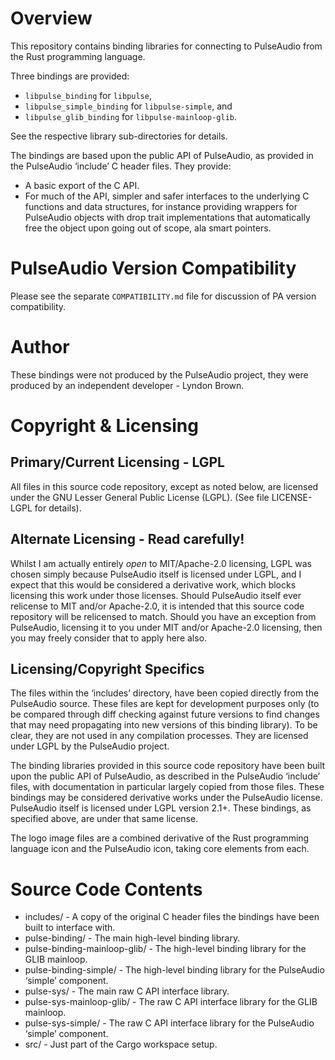 Overview
========

This repository contains binding libraries for connecting to PulseAudio from the Rust programming
language.

Three bindings are provided:
 * `libpulse_binding` for `libpulse`,
 * `libpulse_simple_binding` for `libpulse-simple`, and
 * `libpulse_glib_binding` for `libpulse-mainloop-glib`.

See the respective library sub-directories for details.

The bindings are based upon the public API of PulseAudio, as provided in the PulseAudio ‘include’ C
header files. They provide:
 * A basic export of the C API.
 * For much of the API, simpler and safer interfaces to the underlying C functions and data
   structures, for instance providing wrappers for PulseAudio objects with drop trait
   implementations that automatically free the object upon going out of scope, ala smart pointers.

PulseAudio Version Compatibility
=============================

Please see the separate `COMPATIBILITY.md` file for discussion of PA version compatibility.

Author
======

These bindings were not produced by the PulseAudio project, they were produced by an independent
developer - Lyndon Brown.

Copyright & Licensing
=====================

## Primary/Current Licensing - LGPL

All files in this source code repository, except as noted below, are licensed under the GNU Lesser
General Public License (LGPL). (See file LICENSE-LGPL for details).

## Alternate Licensing - Read carefully!

Whilst I am actually entirely *open* to MIT/Apache-2.0 licensing, LGPL was chosen simply because
PulseAudio itself is licensed under LGPL, and I expect that this would be considered a derivative
work, which blocks licensing this work under those licenses. Should PulseAudio itself ever relicense
to MIT and/or Apache-2.0, it is intended that this source code repository will be relicensed to
match. Should you have an exception from PulseAudio, licensing it to you under MIT and/or Apache-2.0
licensing, then you may freely consider that to apply here also.

## Licensing/Copyright Specifics

The files within the ‘includes’ directory, have been copied directly from the PulseAudio source.
These files are kept for development purposes only (to be compared through diff checking against
future versions to find changes that may need propagating into new versions of this binding library).
To be clear, they are not used in any compilation processes. They are licensed under LGPL by the
PulseAudio project.

The binding libraries provided in this source code repository have been built upon the public API of
PulseAudio, as described in the PulseAudio ‘include’ files, with documentation in particular largely
copied from those files. These bindings may be considered derivative works under the PulseAudio
license. PulseAudio itself is licensed under LGPL version 2.1+. These bindings, as specified above,
are under that same license.

The logo image files are a combined derivative of the Rust programming language icon and the
PulseAudio icon, taking core elements from each.

Source Code Contents
====================

 - includes/                    - A copy of the original C header files the bindings have been built
                                  to interface with.
 - pulse-binding/               - The main high-level binding library.
 - pulse-binding-mainloop-glib/ - The high-level binding library for the GLIB mainloop.
 - pulse-binding-simple/        - The high-level binding library for the PulseAudio ‘simple’
                                  component.
 - pulse-sys/                   - The main raw C API interface library.
 - pulse-sys-mainloop-glib/     - The raw C API interface library for the GLIB mainloop.
 - pulse-sys-simple/            - The raw C API interface library for the PulseAudio ‘simple’
                                  component.
 - src/                         - Just part of the Cargo workspace setup.
